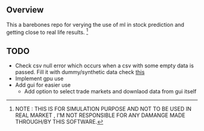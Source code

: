 ## Overview
This a barebones repo for verying the use of ml in stock prediction and getting close to real life results. [^1]


## TODO
* Check csv null error which occurs when a csv with some empty data is passed. Fill it with dummy/synthetic data check [this](https://github.com/scikit-learn-contrib/imbalanced-learn)
* Implement gpu use
* Add gui for easier use
  * Add option to select trade markets and downlaod data from gui itself
 




[^1]: NOTE : THIS IS FOR SIMULATION PURPOSE AND NOT TO BE USED IN REAL MARKET , I'M NOT RESPONSIBLE FOR ANY DAMANGE MADE THROUGH/BY THIS SOFTWARE.
